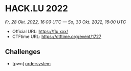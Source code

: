 # HACK.LU 2022

*Fr, 28 Okt. 2022, 16:00 UTC — So, 30 Okt. 2022, 16:00 UTC*

- Official URL: https://flu.xxx/
- CTFtime URL: https://ctftime.org/event/1727

## Challenges

- [pwn] [ordersystem](./ordersystem/)
